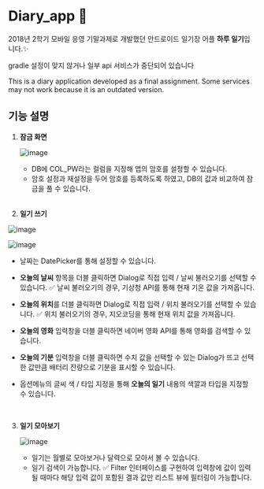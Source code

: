 # Diary_app 📖

2018년 2학기 모바일 응영 기말과제로 개발했던 안드로이드 일기장 어플 **하루 일기**입니다.✨

gradle 설정이 맞지 않거나 일부 api 서비스가 중단되어 있습니다

This is a diary application developed as a final assignment.
Some services may not work because it is an outdated version.



## 기능 설명

1. **잠금 화면**

   ![image](https://user-images.githubusercontent.com/62419307/93488209-0dec4580-f941-11ea-9113-49320a5ce5b6.png)

   - DB에 COL_PW라는 컬럼을 지정해 앱의 암호를 설정할 수 있습니다. 
   - 암호 설정과 재설정을 두어 암호를 등록하도록 하였고, DB의 값과 비교하여 잠금을 풀 수 있습니다.

   <br>

2.  **일기 쓰기**

   ![image](https://user-images.githubusercontent.com/62419307/93486311-0461de00-f93f-11ea-883e-0f943615bbde.png)

   ![image](https://user-images.githubusercontent.com/62419307/93486829-9833aa00-f93f-11ea-977c-bb2495804bce.png)

   - 날짜는 DatePicker를 통해 설정할 수 있습니다. 

   - **오늘의 날씨** 항목을 더블 클릭하면 Dialog로 직접 입력 / 날씨 불러오기를 선택할 수 있습니다. 
     ✅ 날씨 불러오기의 경우, 기상청 API를 통해 현재 기온 값을 가져옵니다.

   - **오늘의 위치**를 더블 클릭하면 Dialog로 직접 입력 / 위치 불러오기를 선택할 수 있습니다. 
     ✅ 위치 불러오기의 경우, 지오코딩을 통해 현재 위치 값을 가져옵니다.

   - **오늘의 영화** 입력창을 더블 클릭하면 네이버 영화 API를 통해 영화를 검색할 수 있습니다. 

   - **오늘의 기분** 입력창을 더블 클릭하면 수치 값을 선택할 수 있는 Dialog가 뜨고 선택한 값만큼 배터리 잔량으로 기분을 표시할 수 있습니다.

   - 옵션메뉴의 글씨 색 / 타입 지정을 통해 **오늘의 일기** 내용의 색깔과 타입을 지정할 수 있습니다.

     <br>

3. **일기 모아보기**

   ![image](https://user-images.githubusercontent.com/62419307/93487471-463f5400-f940-11ea-91d5-4b209389216c.png)

   - 일기는 월별로 모아보거나 달력으로 모아서 볼 수 있습니다.
   - 일기 검색이 가능합니다.
     ✅ Filter 인터페이스를 구현하여 입력창에 값이 입력될 때마다 해당 입력 값이 포함된 결과 값만 리스트 뷰에 필터링이 가능합니다.
